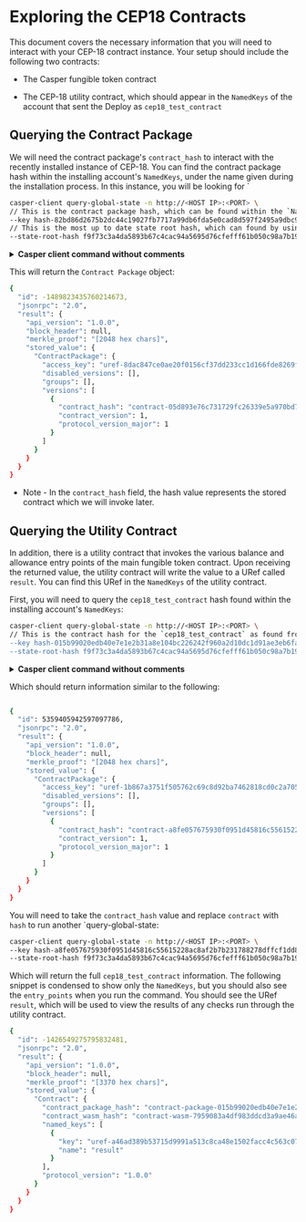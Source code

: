 # Exploring the CEP18 Contracts

This document covers the necessary information that you will need to interact with your CEP-18 contract instance. Your setup should include the following two contracts:

- The Casper fungible token contract

- The CEP-18 utility contract, which should appear in the `NamedKeys` of the account that sent the Deploy as `cep18_test_contract`

## Querying the Contract Package

We will need the contract package's `contract_hash` to interact with the recently installed instance of CEP-18. You can find the contract package hash within the installing account's `NamedKeys`, under the name given during the installation process. In this instance, you will be looking for `

```bash
casper-client query-global-state -n http://<HOST IP>:<PORT> \
// This is the contract package hash, which can be found within the `NamedKeys` of the account that sent the installing deploy.
--key hash-82bd86d2675b2dc44c19027fb7717a99db6fda5e0cad8d597f2495a9dbc9df7f \
// This is the most up to date state root hash, which can found by using the `get-state-root-hash` command in the Casper client.
--state-root-hash f9f73c3a4da5893b67c4cac94a5695d76cfefff61b050c98a7b19e2b8efd3933
```

<details>
<summary><b>Casper client command without comments</b></summary>

```bash
casper-client query-global-state -n http://<HOST IP>:<PORT> \
--key hash-82bd86d2675b2dc44c19027fb7717a99db6fda5e0cad8d597f2495a9dbc9df7f \
--state-root-hash f9f73c3a4da5893b67c4cac94a5695d76cfefff61b050c98a7b19e2b8efd3933
```

</details>

This will return the `Contract Package` object:

```bash
{
  "id": -1489823435760214673,
  "jsonrpc": "2.0",
  "result": {
    "api_version": "1.0.0",
    "block_header": null,
    "merkle_proof": "[2048 hex chars]",
    "stored_value": {
      "ContractPackage": {
        "access_key": "uref-8dac847ce0ae20f0156cf37dd233cc1d166fde8269fc9a393b0ea04174be1167-007",
        "disabled_versions": [],
        "groups": [],
        "versions": [
          {
            "contract_hash": "contract-05d893e76c731729fc26339e5a970bd79fbf4a6adf743c8385431fb494bff45e",
            "contract_version": 1,
            "protocol_version_major": 1
          }
        ]
      }
    }
  }
}
```

* Note - In the `contract_hash` field, the hash value represents the stored contract which we will invoke later.

## Querying the Utility Contract

In addition, there is a utility contract that invokes the various balance and allowance entry points of the main fungible token contract. Upon receiving the returned value, the utility contract will write the value to a URef called `result`. You can find this URef in the `NamedKeys` of the utility contract.

First, you will need to query the `cep18_test_contract` hash found within the installing account's `NamedKeys`:

```bash
casper-client query-global-state -n http://<HOST IP>:<PORT> \
// This is the contract hash for the `cep18_test_contract` as found from the installing account's `NamedKeys`
--key hash-015b99020edb40e7e1e2b31a8e104bc226242f960a2d10dc1d91ae3eb6fa41b6 \
--state-root-hash f9f73c3a4da5893b67c4cac94a5695d76cfefff61b050c98a7b19e2b8efd3933
```

<details>
<summary><b>Casper client command without comments</b></summary>

```bash
casper-client query-global-state -n http://<HOST IP>:<PORT> \
--key hash-015b99020edb40e7e1e2b31a8e104bc226242f960a2d10dc1d91ae3eb6fa41b6 \
--state-root-hash f9f73c3a4da5893b67c4cac94a5695d76cfefff61b050c98a7b19e2b8efd3933
```
</details>

Which should return information similar to the following:

```bash

{
  "id": 5359405942597097786,
  "jsonrpc": "2.0",
  "result": {
    "api_version": "1.0.0",
    "block_header": null,
    "merkle_proof": "[2048 hex chars]",
    "stored_value": {
      "ContractPackage": {
        "access_key": "uref-1b867a3751f505762c69c8d92ba7462818cd0c2a705bb5d4270bce479410ee55-007",
        "disabled_versions": [],
        "groups": [],
        "versions": [
          {
            "contract_hash": "contract-a8fe057675930f0951d45816c55615228ac8af2b7b231788278dffcf1dd8c0ca",
            "contract_version": 1,
            "protocol_version_major": 1
          }
        ]
      }
    }
  }
}

```

You will need to take the `contract_hash` value and replace `contract` with `hash` to run another `query-global-state:

```bash
casper-client query-global-state -n http://<HOST IP>:<PORT> \
--key hash-a8fe057675930f0951d45816c55615228ac8af2b7b231788278dffcf1dd8c0ca \
--state-root-hash f9f73c3a4da5893b67c4cac94a5695d76cfefff61b050c98a7b19e2b8efd3933
```

Which will return the full `cep18_test_contract` information. The following snippet is condensed to show only the `NamedKeys`, but you should also see the `entry_points` when you run the command. You should see the URef `result`, which will be used to view the results of any checks run through the utility contract.

```bash
{
  "id": -1426549275795832481,
  "jsonrpc": "2.0",
  "result": {
    "api_version": "1.0.0",
    "block_header": null,
    "merkle_proof": "[3370 hex chars]",
    "stored_value": {
      "Contract": {
        "contract_package_hash": "contract-package-015b99020edb40e7e1e2b31a8e104bc226242f960a2d10dc1d91ae3eb6fa41b6",
        "contract_wasm_hash": "contract-wasm-7959083a4df983ddcd3a9ae46af092dbf126031181ab2619ddc64db09bde8c27",
        "named_keys": [
          {
            "key": "uref-a46ad389b53715d9991a513c8ca48e1502facc4c563c0700a31e830c4cb8a7d4-007",
            "name": "result"
          }
        ],
        "protocol_version": "1.0.0"
      }
    }
  }
}

```